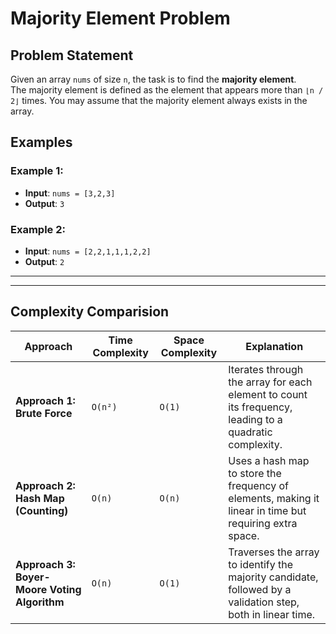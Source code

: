 # Majority Element Problem

## Problem Statement

Given an array `nums` of size `n`, the task is to find the **majority element**.  
The majority element is defined as the element that appears more than `⌊n / 2⌋` times. You may assume that the majority element always exists in the array.

## Examples

### Example 1:
- **Input**: `nums = [3,2,3]`  
- **Output**: `3`  

### Example 2:
- **Input**: `nums = [2,2,1,1,1,2,2]`  
- **Output**: `2`

---

---

## Complexity Comparision

| **Approach**                   | **Time Complexity** | **Space Complexity** | **Explanation**                                                                 |
|--------------------------------|---------------------|-----------------------|---------------------------------------------------------------------------------|
| **Approach 1: Brute Force**    | `O(n²)`            | `O(1)`               | Iterates through the array for each element to count its frequency, leading to a quadratic complexity. |
| **Approach 2: Hash Map (Counting)** | `O(n)`          | `O(n)`               | Uses a hash map to store the frequency of elements, making it linear in time but requiring extra space. |
| **Approach 3: Boyer-Moore Voting Algorithm** | `O(n)`       | `O(1)`               | Traverses the array to identify the majority candidate, followed by a validation step, both in linear time. |
